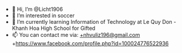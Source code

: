 - 👋 Hi, I’m @Licht1906
- 👀 I’m interested in soccer
- 🌱 I’m currently learning Information of Technology at Le Quy Don - Khanh Hoa High School for Gifted
- 📫 You can contact me via:
+nhvuliz196@gmail.com
+https://www.facebook.com/profile.php?id=100024776522936

<!---
Licht1906/Licht1906 is a ✨ special ✨ repository because its `introduce.md` (this file) appears on your GitHub profile.
You can click the Preview link to take a look at your changes.
--->
